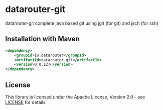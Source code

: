 # datarouter-git

datarouter-git complete java based git using jgit (for git) and jsch (for ssh)

## Installation with Maven

```xml
<dependency>
	<groupId>io.datarouter</groupId>
	<artifactId>datarouter-git</artifactId>
	<version>0.0.127</version>
</dependency>
```

## License

This library is licensed under the Apache License, Version 2.0 - see [LICENSE](../LICENSE) for details.
